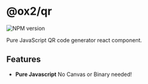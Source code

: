# @ox2/qr
![NPM version](https://img.shields.io/badge/npm-private-orange.svg?style=flat)

Pure JavaScript QR code generator react component.

## Features

* **Pure Javascript** No Canvas or Binary needed!
